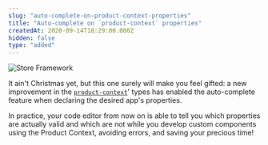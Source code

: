 ```yaml
---
slug: "auto-complete-on-product-context-properties"
title: "Auto-complete on `product-context` properties"
createdAt: 2020-09-14T18:29:00.000Z
hidden: false
type: "added"
---
```


![Store Framework](https://img.shields.io/badge/-Store%20Framework-red)

It ain't Christmas yet, but this one surely will make you feel gifted: a new improvement in the [`product-context`](https://github.com/vtex-apps/product-context)' types has enabled the auto-complete feature when declaring the desired app's properties.

In practice, your code editor from now on is able to tell you which properties are actually valid and which are not while you develop custom components using the Product Context, avoiding errors, and saving your precious time!
